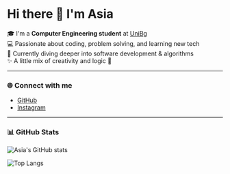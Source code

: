 # Hi there 👋 I'm Asia  

🎓 I'm a **Computer Engineering student** at [UniBg](https://lt-ii.unibg.it/it)  
💻 Passionate about coding, problem solving, and learning new tech  
🌱 Currently diving deeper into software development & algorithms  
✨ A little mix of creativity and logic 🌸  

---

### 🌐 Connect with me
- [GitHub](https://github.com/CeresoliAsia)  
- [Instagram](https://www.instagram.com/asimov06/)  

---

### 📊 GitHub Stats
![Asia's GitHub stats](https://github-readme-stats.vercel.app/api?username=CeresoliAsia&show_icons=true&theme=tokyonight)

![Top Langs](https://github-readme-stats.vercel.app/api/top-langs/?username=CeresoliAsia&layout=compact&theme=tokyonight)
